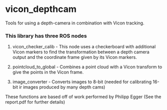 # vicon_depthcam

Tools for using a depth-camera in combination with Vicon tracking.

### This library has three ROS nodes

1) vicon_checker_calib - This node uses a checkerboard with additional Vicon markers to find the transformation between a depth camera output and the coordinate frame given by its Vicon markers.

2) pointcloud_to_global - Combines a point cloud with a Vicon transform to give the points in the Vicon frame.

3) image_converter - Converts images to 8-bit (needed for calibrating 16-bit ir images produced by many depth cams)

These functions are based off of work performed by Philipp Egger (See the report.pdf for further details)
